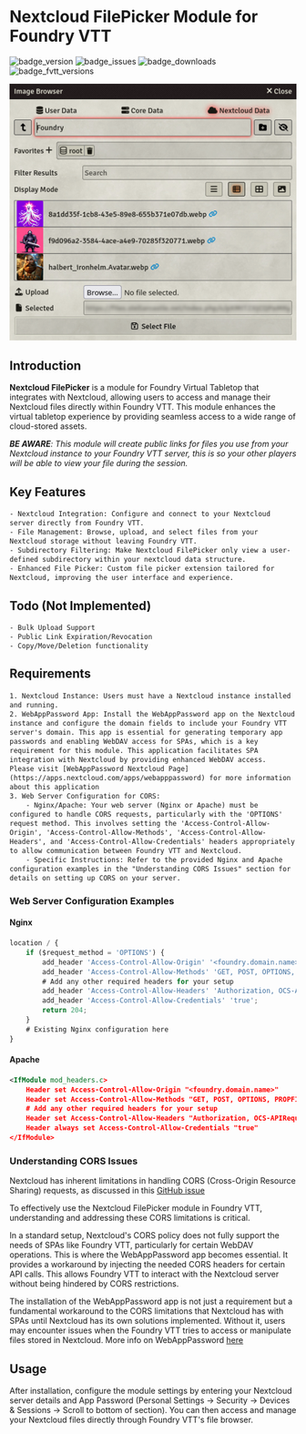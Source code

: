 # Nextcloud FilePicker Module for Foundry VTT
![badge_version] ![badge_issues] ![badge_downloads]
![badge_fvtt_versions]

![Screenshot](https://github.com/Daxiongmao87/nextcloud-filepicker/blob/main/images/nextcloud-filepicker-screenshot.png)
## Introduction

**Nextcloud FilePicker** is a module for Foundry Virtual Tabletop that integrates with Nextcloud, allowing users to access and manage their Nextcloud files directly within Foundry VTT. This module enhances the virtual tabletop experience by providing seamless access to a wide range of cloud-stored assets.

***BE AWARE**: This module will create public links for files you use from your Nextcloud instance to your Foundry VTT server, this is so your other players will be able to view your file during the session.*

## Key Features

    - Nextcloud Integration: Configure and connect to your Nextcloud server directly from Foundry VTT.
    - File Management: Browse, upload, and select files from your Nextcloud storage without leaving Foundry VTT.
    - Subdirectory Filtering: Make Nextcloud FilePicker only view a user-defined subdirectory within your nextcloud data structure.
    - Enhanced File Picker: Custom file picker extension tailored for Nextcloud, improving the user interface and experience.

## Todo (Not Implemented)

    - Bulk Upload Support
    - Public Link Expiration/Revocation
    - Copy/Move/Deletion functionality

## Requirements

    1. Nextcloud Instance: Users must have a Nextcloud instance installed and running.
    2. WebAppPassword App: Install the WebAppPassword app on the Nextcloud instance and configure the domain fields to include your Foundry VTT server's domain. This app is essential for generating temporary app passwords and enabling WebDAV access for SPAs, which is a key requirement for this module. This application facilitates SPA integration with Nextcloud by providing enhanced WebDAV access.  Please visit [WebAppPassword Nextcloud Page](https://apps.nextcloud.com/apps/webapppassword) for more information about this application
    3. Web Server Configuration for CORS:
        - Nginx/Apache: Your web server (Nginx or Apache) must be configured to handle CORS requests, particularly with the 'OPTIONS' request method. This involves setting the 'Access-Control-Allow-Origin', 'Access-Control-Allow-Methods', 'Access-Control-Allow-Headers', and 'Access-Control-Allow-Credentials' headers appropriately to allow communication between Foundry VTT and Nextcloud.
        - Specific Instructions: Refer to the provided Nginx and Apache configuration examples in the "Understanding CORS Issues" section for details on setting up CORS on your server.

### Web Server Configuration Examples

#### Nginx
```javascript
location / {
    if ($request_method = 'OPTIONS') {
        add_header 'Access-Control-Allow-Origin' '<foundry.domain.name>';
        add_header 'Access-Control-Allow-Methods' 'GET, POST, OPTIONS, PROPFIND, SEARCH, MKCOL, PUT';
        # Add any other required headers for your setup
        add_header 'Access-Control-Allow-Headers' 'Authorization, OCS-APIRequest, Content-Type';
        add_header 'Access-Control-Allow-Credentials' 'true';
        return 204;
    }
    # Existing Nginx configuration here
}
```

#### Apache

```xml
<IfModule mod_headers.c>
    Header set Access-Control-Allow-Origin "<foundry.domain.name>"
    Header set Access-Control-Allow-Methods "GET, POST, OPTIONS, PROPFIND, SEARCH, MKCOL, PUT"
    # Add any other required headers for your setup
    Header set Access-Control-Allow-Headers "Authorization, OCS-APIRequest, Content-Type"
    Header always set Access-Control-Allow-Credentials "true"
</IfModule>
```

### Understanding CORS Issues

Nextcloud has inherent limitations in handling CORS (Cross-Origin Resource Sharing) requests, as discussed in this [GitHub issue](https://github.com/nextcloud/server/pull/40537)

To effectively use the Nextcloud FilePicker module in Foundry VTT, understanding and addressing these CORS limitations is critical.

In a standard setup, Nextcloud's CORS policy does not fully support the needs of SPAs like Foundry VTT, particularly for certain WebDAV operations. This is where the WebAppPassword app becomes essential. It provides a workaround by injecting the needed CORS headers for certain API calls. This allows Foundry VTT to interact with the Nextcloud server without being hindered by CORS restrictions.

The installation of the WebAppPassword app is not just a requirement but a fundamental workaround to the CORS limitations that Nextcloud has with SPAs until Nextcloud has its own solutions implemented. Without it, users may encounter issues when the Foundry VTT tries to access or manipulate files stored in Nextcloud.  More info on WebAppPassword [here](https://apps.nextcloud.com/apps/webapppassword)

## Usage

After installation, configure the module settings by entering your Nextcloud server details and App Password (Personal Settings -> Security -> Devices & Sessions -> Scroll to bottom of section). You can then access and manage your Nextcloud files directly through Foundry VTT's file browser.

[badge_version]: https://img.shields.io/github/v/tag/daxiongmao87/nextcloud-filepicker?label=Version&style=flat-square&color=2577a1
[badge_issues]: https://img.shields.io/github/issues/daxiongmao87/nextcloud-filepicker?style=flat-square
[badge_downloads]: https://img.shields.io/github/downloads/daxiongmao87/nextcloud-filepicker/total

[badge_fvtt_versions]: https://img.shields.io/endpoint?url=https://foundryshields.com/version?url=https://github.com/Daxiongmao87/nextcloud-filepicker/releases/latest/download/module.json&style=flat-square&color=ff6400


